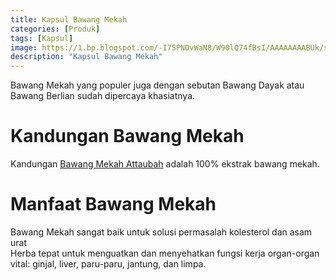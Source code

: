 ```yaml
---
title: Kapsul Bawang Mekah
categories: [Produk]
tags: [Kapsul]
image: https://1.bp.blogspot.com/-I7SPNDvWaN8/W90lQ74fBsI/AAAAAAAABUk/sg8GWEk4IUEkjG8sHUeUi1UZDuiBPnoegCKgBGAs/s1600/produk-bawangmekah.png
description: "Kapsul Bawang Mekah"
---
```


<div class="paraph">Bawang Mekah yang populer juga dengan sebutan Bawang Dayak atau Bawang Berlian sudah dipercaya khasiatnya.</div>

<h1>Kandungan Bawang Mekah</h1>

<div class="paraph">Kandungan <a cclass="mhoapp red" href="/posts/kapsul-bawang-mekah-0kl" title="Bawang Mekah Attaubah">Bawang Mekah Attaubah</a> adalah 100% ekstrak bawang mekah.</div>

<h1>Manfaat Bawang Mekah</h1>

<div class="paraph">Bawang Mekah sangat baik untuk solusi permasalah kolesterol dan asam urat</div>

<div class="paraph">Herba tepat untuk menguatkan dan menyehatkan fungsi kerja organ-organ vital: ginjal, liver, paru-paru, jantung, dan limpa.</div>